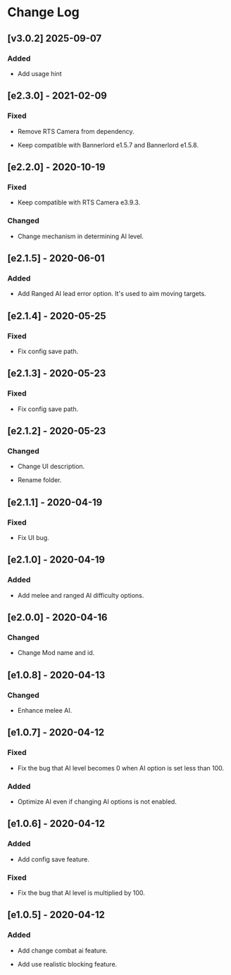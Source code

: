 # Change Log

## [v3.0.2] 2025-09-07
### Added
- Add usage hint

## [e2.3.0] - 2021-02-09
### Fixed
- Remove RTS Camera from dependency.

- Keep compatible with Bannerlord e1.5.7 and Bannerlord e1.5.8.

## [e2.2.0] - 2020-10-19
### Fixed
- Keep compatible with RTS Camera e3.9.3.

### Changed
- Change mechanism in determining AI level.

## [e2.1.5] - 2020-06-01
### Added
- Add Ranged AI lead error option. It's used to aim moving targets.

## [e2.1.4] - 2020-05-25
### Fixed
- Fix config save path.

## [e2.1.3] - 2020-05-23
### Fixed
- Fix config save path.

## [e2.1.2] - 2020-05-23
### Changed
- Change UI description.

- Rename folder.

## [e2.1.1] - 2020-04-19
### Fixed
- Fix UI bug.

## [e2.1.0] - 2020-04-19
### Added
- Add melee and ranged AI difficulty options.

## [e2.0.0] - 2020-04-16
### Changed
- Change Mod name and id.

## [e1.0.8] - 2020-04-13
### Changed
- Enhance melee AI.

## [e1.0.7] - 2020-04-12
### Fixed
- Fix the bug that AI level becomes 0 when AI option is set less than 100.

### Added
- Optimize AI even if changing AI options is not enabled.
  
## [e1.0.6] - 2020-04-12
### Added
- Add config save feature.

### Fixed
- Fix the bug that AI level is multiplied by 100.

## [e1.0.5] - 2020-04-12
### Added
- Add change combat ai feature.

- Add use realistic blocking feature.

